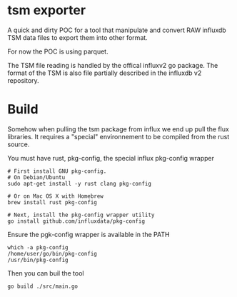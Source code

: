 # tsm exporter

A quick and dirty POC for a tool that manipulate and convert RAW influxdb TSM data files to export them into other format. 

For now the POC is using parquet. 

The TSM file reading is handled by the offical influxv2 go package.
The format of the TSM is also file partially described in the influxdb v2 repository. 

# Build

Somehow when pulling the tsm package from influx we end up pull the flux libraries. 
It requires a "special" environnement to be compiled from the rust source. 

You must have rust, pkg-config, the special influx pkg-config wrapper


```
# First install GNU pkg-config.
# On Debian/Ubuntu
sudo apt-get install -y rust clang pkg-config

# Or on Mac OS X with Homebrew
brew install rust pkg-config

# Next, install the pkg-config wrapper utility
go install github.com/influxdata/pkg-config

```

Ensure the pgk-config wrapper is available in the PATH

```
which -a pkg-config
/home/user/go/bin/pkg-config
/usr/bin/pkg-config
```

Then you can buil the tool

```
go build ./src/main.go
```



